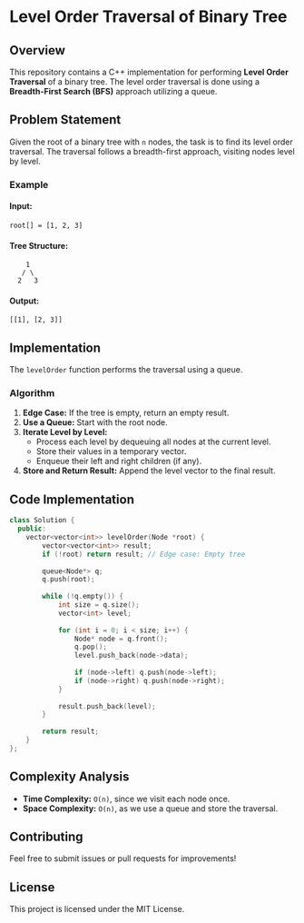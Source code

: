 # Level Order Traversal of Binary Tree

## Overview
This repository contains a C++ implementation for performing **Level Order Traversal** of a binary tree. The level order traversal is done using a **Breadth-First Search (BFS)** approach utilizing a queue.

## Problem Statement
Given the root of a binary tree with `n` nodes, the task is to find its level order traversal. The traversal follows a breadth-first approach, visiting nodes level by level.

### **Example**
#### **Input:**
```
root[] = [1, 2, 3]
```
#### **Tree Structure:**
```
    1
   / \
  2   3
```
#### **Output:**
```
[[1], [2, 3]]
```

## Implementation
The `levelOrder` function performs the traversal using a queue.

### **Algorithm**
1. **Edge Case:** If the tree is empty, return an empty result.
2. **Use a Queue:** Start with the root node.
3. **Iterate Level by Level:**
   - Process each level by dequeuing all nodes at the current level.
   - Store their values in a temporary vector.
   - Enqueue their left and right children (if any).
4. **Store and Return Result:** Append the level vector to the final result.

## Code Implementation
```cpp
class Solution {
  public:
    vector<vector<int>> levelOrder(Node *root) {
        vector<vector<int>> result;
        if (!root) return result; // Edge case: Empty tree
        
        queue<Node*> q;
        q.push(root);
        
        while (!q.empty()) {
            int size = q.size();
            vector<int> level;
            
            for (int i = 0; i < size; i++) {
                Node* node = q.front();
                q.pop();
                level.push_back(node->data);
                
                if (node->left) q.push(node->left);
                if (node->right) q.push(node->right);
            }
            
            result.push_back(level);
        }
        
        return result;
    }
};
```

## Complexity Analysis
- **Time Complexity:** `O(n)`, since we visit each node once.
- **Space Complexity:** `O(n)`, as we use a queue and store the traversal.



## Contributing
Feel free to submit issues or pull requests for improvements!

## License
This project is licensed under the MIT License.

